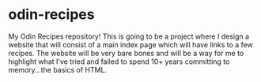 # odin-recipes
My Odin Recipes repository!
This is going to be a project where I design a website that will consist of a main index page which will have links to a few recipes. The website will be very bare bones and will be a way for me to highlight what I've tried and failed to spend 10+ years committing to memory...the basics of HTML. 